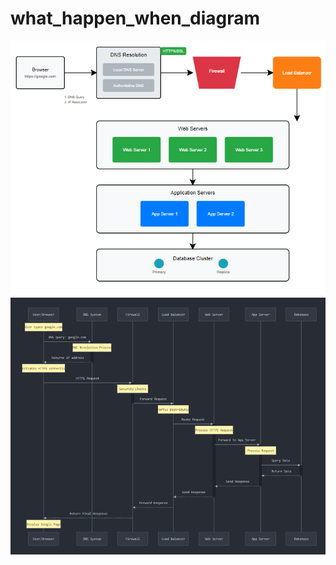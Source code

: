 # what_happen_when_diagram

![diagrame1](./images/1-what_happen_when_diagram.png)
![diagrame2](./images/what_happened2.png)